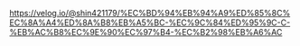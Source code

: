 https://velog.io/@shin421179/%EC%BD%94%EB%94%A9%ED%85%8C%EC%8A%A4%ED%8A%B8%EB%A5%BC-%EC%9C%84%ED%95%9C-C-%EB%AC%B8%EC%9E%90%EC%97%B4-%EC%B2%98%EB%A6%AC